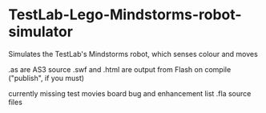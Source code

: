 TestLab-Lego-Mindstorms-robot-simulator
=======================================

Simulates the TestLab's Mindstorms robot, which senses colour and moves

.as are AS3 source
.swf and .html are output from Flash on compile ("publish", if you must)

currently missing
test movies
board
bug and enhancement list
.fla source files
